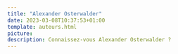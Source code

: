 ```yaml
---
title: "Alexander Osterwalder"
date: 2023-03-08T10:37:53+01:00
template: auteurs.html
picture:
description: Connaissez-vous Alexander Osterwalder ?
---
```


